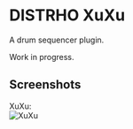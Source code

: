 # DISTRHO XuXu

A drum sequencer plugin.

Work in progress.

## Screenshots
XuXu:<br/>
![XuXu](https://raw.githubusercontent.com/DISTRHO/XuXu/master/plugins/XuXu/Screenshot.png "XuXu")<br/>
